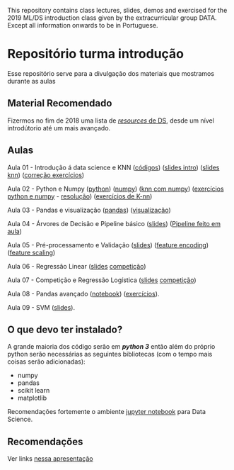 
This repository contains class lectures, slides, demos and exercised for the 2019 ML/DS introduction class given by the extracurricular group DATA. Except all information onwards to be in Portuguese.



# Repositório turma introdução
Esse repositório serve para a divulgação dos materiais que mostramos durante as aulas

## Material Recomendado

Fizermos no fim de 2018 uma lista de [_resources_ de DS](https://docs.google.com/presentation/d/1mcnRXBxEJa7ksIzCyASgMCEz3jML5sEdSQJpqdWdIvo/edit?usp=sharing), desde um nível introdútorio até um mais avançado.


## Aulas

Aula 01 - Introdução á data science e KNN ([códigos](https://github.com/icmc-data/Turma-Introducao-2019.1/tree/master/Aula01)) ([slides intro](https://docs.google.com/presentation/d/e/2PACX-1vQ92yad18NuaNNdNiOVC3BvafVPmk9FfiG5MFYzXTi-OY8YYVDhJl-0wILvkZKcPXOHHGcCrkVbS7o3/pub?start=false&loop=false&delayms=3000)) ([slides knn](https://docs.google.com/presentation/d/e/2PACX-1vTVh2whB5bV88K3nfTlEr7Wczf8HHZDZYkJmMwwde4jNfO2N2inoi7c0XmsgXtmEkuAvZKTBruR-PCJ/pub?start=false&loop=false&delayms=3000)) ([correção exercícios](https://docs.google.com/presentation/d/e/2PACX-1vTSPVp1qvxVldIURQXJZzOqJgkt0NeUb9PGSbBHuajKmig3pP3Z31FnUMbLSWwaGzUX1h2N1_TdnfFI/pub?start=false&loop=false&delayms=3000))

Aula 02 - Python e Numpy ([python](https://github.com/icmc-data/Turma-Introducao-2019.1/blob/master/Aula02/python-tutorial.ipynb)) ([numpy](https://github.com/icmc-data/Turma-Introducao-2019.1/blob/master/Aula02/numpy-tutorial.ipynb)) ([knn com numpy](https://github.com/icmc-data/Turma-Introducao-2019.1/blob/master/Aula02/KNN.ipynb)) ([exercícios python e numpy](https://github.com/icmc-data/Turma-Introducao-2019.1/blob/master/Aula02/exercicios_python_numpy.ipynb) - [resolução](https://github.com/icmc-data/Turma-Introducao-2019.1/blob/master/Aula02/resolvido_exercicios_python_numpy.ipynb)) ([exercícios de K-nn](https://github.com/icmc-data/Turma-Introducao-2019.1/blob/master/Aula02/KNN_licao.ipynb))

Aula 03  - Pandas e visualização ([pandas](https://github.com/icmc-data/Turma-Introducao-2019.1/blob/master/Aula03/pandas.ipynb)) ([visualização](https://github.com/icmc-data/Turma-Introducao-2019.1/blob/master/Aula03/visualizacao.ipynb))

Aula 04  - Árvores de Decisão e Pipeline básico ([slides](https://docs.google.com/presentation/d/e/2PACX-1vRkok72LUjKbKiaIkIFwLCfLiWexVab7H3QFKQ7UhZOeHTNylJBtSb9txFk5EEPyvjBTHipDUQN3Zl9/pub?start=false&loop=false&delayms=60000)) ([Pipeline feito em aula](https://github.com/icmc-data/Turma-Introducao-2019.1/blob/master/Aula04/pipeline_in_class.ipynb))

Aula 05 - Pré-processamento e Validação ([slides](https://docs.google.com/presentation/d/e/2PACX-1vQlfPr49TUwrbYNEE0ASsadHIbO69MrCPtGVN8Y-Rr_tfZT3jvsPomFQRsLa_9Z7wDtIWnsJsX2vHuV/pub?start=false&loop=false&delayms=3000)) ([feature encoding](https://github.com/icmc-data/Turma-Introducao-2019.1/blob/master/Aula05/feature-encoding.ipynb)) ([feature scaling](https://github.com/icmc-data/Turma-Introducao-2019.1/blob/master/Aula05/feature-scaling.ipynb))

Aula 06 - Regressão Linear ([slides](https://docs.google.com/presentation/d/e/2PACX-1vSdAAE0PE8amNMTJN44PGffPLkRIZNl4D-XRZ7cyxwsdW62LK6XabsbaHLy4CVlNzqhX_YtXHX1DduU/pub?start=false&loop=false&delayms=60000) [competição](https://bit.ly/2Z2psbV)) 


Aula 07 - Competição e Regressão Logística ([slides](https://docs.google.com/presentation/d/e/2PACX-1vT-4iPChAbfSMhyCpIKDCRNb7mGUALrm4uUv8bkVGBoZnQUL1BgJyCD117rLKMmuO_t7sk5JqTM7kxZ/pub?start=false&loop=false&delayms=60000) [competição](https://bit.ly/2Z2psbV))

Aula 08 - Pandas avançado ([notebook](https://github.com/icmc-data/Turma-Introducao-2019.1/blob/master/Aula08/Pandas_lvl_2.ipynb)) ([exercícios](https://forms.gle/SE5pNjG7ffT6Tt33A)).


Aula 09 - SVM ([slides](https://docs.google.com/presentation/d/e/2PACX-1vSiDOSz0xI-pZjIyox0JiEHONxx0dmZXapxsz1Iu1KCNXq9XlNCOPweWtoLZ07QUNLIjk2jap13Ds-4/pub?start=false&loop=false&delayms=60000)).


## O que devo ter instalado?
A grande maioria dos código serão em ***python 3*** então além do próprio python serão necessárias as seguintes bibliotecas (com o tempo mais coisas serão adicionadas):

 - numpy
 - pandas
 - scikit learn
 - matplotlib

Recomendações fortemente o ambiente [jupyter notebook](https://jupyter.org/install) para Data Science.
 
## Recomendações

Ver links [nessa apresentação](https://docs.google.com/presentation/d/1mcnRXBxEJa7ksIzCyASgMCEz3jML5sEdSQJpqdWdIvo)
